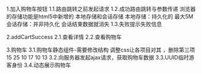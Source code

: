 1.加入购物车按钮
1.1.路由跳转之前发起请求
1.2.成功路由跳转与参数传递
浏览器的存储功能是html5中新增的 本地存储和会话存储
本地存储：持久化的 最大5M
会话存储：并非持久化 会话结束数据就消失
1.3.失败提示失败信息

2.addCartSuccess
2.1.查看详情
2.2.查看购物车

3.购物车
3.1.购物车静态组件-需要修改结构
调整css让各项目对其 ，删除第三项 15 25 10 17 10 13
3.2.向服务器发起ajax请求，获取购物车数据
3.3.UUID临时游客身份
3.4.动态展示购物车
